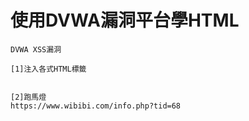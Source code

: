 # 使用DVWA漏洞平台學HTML
```
DVWA XSS漏洞

[1]注入各式HTML標籤


[2]跑馬燈
https://www.wibibi.com/info.php?tid=68

```
